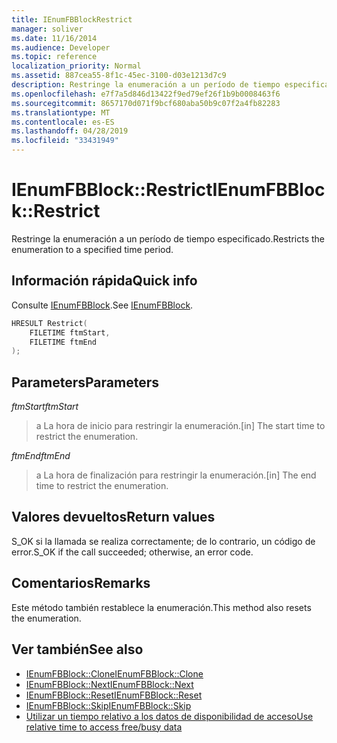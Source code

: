 ```yaml
---
title: IEnumFBBlockRestrict
manager: soliver
ms.date: 11/16/2014
ms.audience: Developer
ms.topic: reference
localization_priority: Normal
ms.assetid: 887cea55-8f1c-45ec-3100-d03e1213d7c9
description: Restringe la enumeración a un período de tiempo especificado.
ms.openlocfilehash: e7f7a5d846d13422f9ed79ef26f1b9b0008463f6
ms.sourcegitcommit: 8657170d071f9bcf680aba50b9c07f2a4fb82283
ms.translationtype: MT
ms.contentlocale: es-ES
ms.lasthandoff: 04/28/2019
ms.locfileid: "33431949"
---
```

# <a name="ienumfbblockrestrict"></a><span data-ttu-id="7cfeb-103">IEnumFBBlock::Restrict</span><span class="sxs-lookup"><span data-stu-id="7cfeb-103">IEnumFBBlock::Restrict</span></span>

<span data-ttu-id="7cfeb-104">Restringe la enumeración a un período de tiempo especificado.</span><span class="sxs-lookup"><span data-stu-id="7cfeb-104">Restricts the enumeration to a specified time period.</span></span>
  
## <a name="quick-info"></a><span data-ttu-id="7cfeb-105">Información rápida</span><span class="sxs-lookup"><span data-stu-id="7cfeb-105">Quick info</span></span>

<span data-ttu-id="7cfeb-106">Consulte [IEnumFBBlock](ienumfbblock.md).</span><span class="sxs-lookup"><span data-stu-id="7cfeb-106">See [IEnumFBBlock](ienumfbblock.md).</span></span>
  
```cpp
HRESULT Restrict(  
    FILETIME ftmStart, 
    FILETIME ftmEnd 
);

```

## <a name="parameters"></a><span data-ttu-id="7cfeb-107">Parameters</span><span class="sxs-lookup"><span data-stu-id="7cfeb-107">Parameters</span></span>

<span data-ttu-id="7cfeb-108">_ftmStart_</span><span class="sxs-lookup"><span data-stu-id="7cfeb-108">_ftmStart_</span></span>
  
>  <span data-ttu-id="7cfeb-109">a La hora de inicio para restringir la enumeración.</span><span class="sxs-lookup"><span data-stu-id="7cfeb-109">[in] The start time to restrict the enumeration.</span></span> 
    
<span data-ttu-id="7cfeb-110">_ftmEnd_</span><span class="sxs-lookup"><span data-stu-id="7cfeb-110">_ftmEnd_</span></span>
  
> <span data-ttu-id="7cfeb-111">a La hora de finalización para restringir la enumeración.</span><span class="sxs-lookup"><span data-stu-id="7cfeb-111">[in] The end time to restrict the enumeration.</span></span>
    
## <a name="return-values"></a><span data-ttu-id="7cfeb-112">Valores devueltos</span><span class="sxs-lookup"><span data-stu-id="7cfeb-112">Return values</span></span>

<span data-ttu-id="7cfeb-113">S_OK si la llamada se realiza correctamente; de lo contrario, un código de error.</span><span class="sxs-lookup"><span data-stu-id="7cfeb-113">S_OK if the call succeeded; otherwise, an error code.</span></span>
  
## <a name="remarks"></a><span data-ttu-id="7cfeb-114">Comentarios</span><span class="sxs-lookup"><span data-stu-id="7cfeb-114">Remarks</span></span>

<span data-ttu-id="7cfeb-115">Este método también restablece la enumeración.</span><span class="sxs-lookup"><span data-stu-id="7cfeb-115">This method also resets the enumeration.</span></span>
  
## <a name="see-also"></a><span data-ttu-id="7cfeb-116">Ver también</span><span class="sxs-lookup"><span data-stu-id="7cfeb-116">See also</span></span>

- [<span data-ttu-id="7cfeb-117">IEnumFBBlock::Clone</span><span class="sxs-lookup"><span data-stu-id="7cfeb-117">IEnumFBBlock::Clone</span></span>](ienumfbblock-clone.md)  
- [<span data-ttu-id="7cfeb-118">IEnumFBBlock::Next</span><span class="sxs-lookup"><span data-stu-id="7cfeb-118">IEnumFBBlock::Next</span></span>](ienumfbblock-next.md)  
- [<span data-ttu-id="7cfeb-119">IEnumFBBlock::Reset</span><span class="sxs-lookup"><span data-stu-id="7cfeb-119">IEnumFBBlock::Reset</span></span>](ienumfbblock-reset.md)  
- [<span data-ttu-id="7cfeb-120">IEnumFBBlock::Skip</span><span class="sxs-lookup"><span data-stu-id="7cfeb-120">IEnumFBBlock::Skip</span></span>](ienumfbblock-skip.md)  
- [<span data-ttu-id="7cfeb-121">Utilizar un tiempo relativo a los datos de disponibilidad de acceso</span><span class="sxs-lookup"><span data-stu-id="7cfeb-121">Use relative time to access free/busy data</span></span>](how-to-use-relative-time-to-access-free-busy-data.md)

